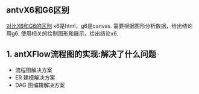 

## antvX6和G6区别
[对比X6和G6的区别](https://app.yinxiang.com/shard/s37/nl/24388549/1c61fa52-a992-4d1c-9fd7-db336789ce44)
x6是html，g6是canvas.
需要根据图形分析数据，给出结论用g6.
使用相关的绘制图形和展示，给出结论x6.



## 1. antXFlow流程图的实现:解决了什么问题
- 流程图解决方案
- ER 建模解决方案
- DAG 图编辑解决方案
